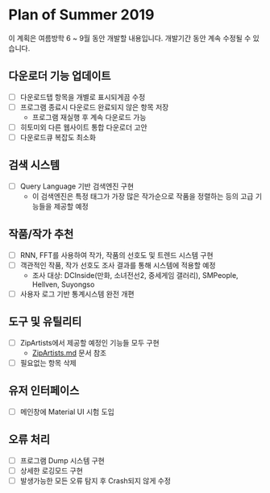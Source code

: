 # Plan of Summer 2019

이 계획은 여름방학 6 ~ 9월 동안 개발할 내용입니다.
개발기간 동안 계속 수정될 수 있습니다.

## 다운로더 기능 업데이트

 - [ ] 다운로드탭 항목을 개별로 표시되게끔 수정
 - [ ] 프로그램 종료시 다운로드 완료되지 않은 항목 저장
   - 프로그램 재실행 후 계속 다운로드 가능
 - [ ] 히토미외 다른 웹사이트 통합 다운로더 고안
 - [ ] 다운로드큐 복잡도 최소화

## 검색 시스템

 - [ ] Query Language 기반 검색엔진 구현
   - 이 검색엔진은 특정 태그가 가장 많은 작가순으로 작품을 정렬하는 등의
     고급 기능들을 제공할 예정

## 작품/작가 추천

 - [ ] RNN, FFT를 사용하여 작가, 작품의 선호도 및 트렌드 시스템 구현
 - [ ] 객관적인 작품, 작가 선호도 조사 결과를 통해 시스템에 적용할 예정
   - 조사 대상: DCInside(만화, 소녀전선2, 중세게임 갤러리), SMPeople, 
     Hellven, Suyongso
 - [ ] 사용자 로그 기반 통계시스템 완전 개편

## 도구 및 유틸리티

 - [ ] ZipArtists에서 제공할 예정인 기능들 모두 구현
   - [ZipArtists.md](ZipArtists.md) 문서 참조
 - [ ] 필요없는 항목 삭제

## 유저 인터페이스

 - [ ] 메인창에 Material UI 시험 도입

## 오류 처리

 - [ ] 프로그램 Dump 시스템 구현
 - [ ] 상세한 로깅모드 구현
 - [ ] 발생가능한 모든 오류 탐지 후 Crash되지 않게 수정